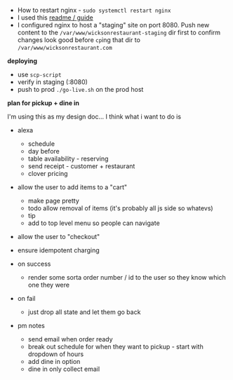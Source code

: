 - How to restart nginx - `sudo systemctl restart nginx`
- I used this [readme / guide](https://medium.com/@jgefroh/a-guide-to-using-nginx-for-static-websites-d96a9d034940)
- I configured nginx to host a "staging" site on port 8080. Push new content to the `/var/www/wicksonrestaurant-staging` dir first to confirm changes look good before `cp`ing that dir to `/var/www/wicksonrestaurant.com`

__deploying__
- use `scp-script`
- verify in staging (:8080)
- push to prod `./go-live.sh` on the prod host


__plan for pickup + dine in__

I'm using this as my design doc...
I think what i want to do is


- alexa
  - schedule
  - day before
  - table availability - reserving
  - send receipt - customer + restaurant
  - clover pricing

- allow the user to add items to a "cart"
  - make page pretty
  - todo allow removal of items (it's probably all js side so whatevs)
  - tip
  - add to top level menu so people can navigate

- allow the user to "checkout"
- ensure idempotent charging
- on success
  - render some sorta order number / id to the user so they know which one they were
- on fail
  - just drop all state and let them go back

- pm notes
    - send email when order ready
    - break out schedule for when they want to pickup - start with dropdown of hours
    - add dine in option
    - dine in only collect email
